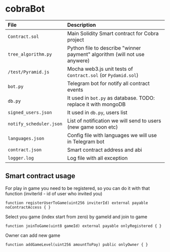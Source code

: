 # cobraBot


| File | Description |
| :--- | :--- |
| `Contract.sol` | Main Solidity Smart contract for Cobra project |
| `tree_algorithm.py` | Python file to describe "winner payment" algorithm (will not use anywere) |
| `/test/Pyramid.js` | Mocha web3.js unit tests of `Contract.sol` (or `Pydamid.sol`) |
| `bot.py` | Telegram bot for notify all contract events |
| `db.py` | It used in `bot.py` as database. TODO: replace it with mongoDB |
| `signed_users.json` | It used in `db.py`, users list |
| `notify_scheduler.json` | List of notification we will send to users (new game soon etc) |
| `languages.json` | Config file with languages we will use in Telegram bot |
| `contract.json` | Smart contract address and abi |
| `logger.log` | Log file with all exception |

## Smart contract usage

For play in game you need to be registered, so you can do it with that function (inviterId - id of user who invited you)
```solidity
function registerUserToGame(uint256 inviterId) external payable noContractAccess { }
```
Select you game (index start from zero) by gameId and join to game 
```solidity
function joinToGame(uint8 gameId) external payable onlyRegistered { }
```
Owner can add new game
```solidity
function addGameLevel(uint256 amountToPay) public onlyOwner { }
```
